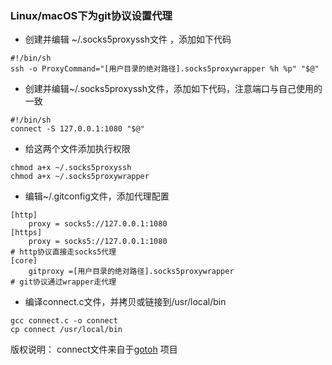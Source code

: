 ### Linux/macOS下为git协议设置代理

* 创建并编辑 ~/.socks5proxyssh文件 ，添加如下代码

```
#!/bin/sh  
ssh -o ProxyCommand="[用户目录的绝对路径].socks5proxywrapper %h %p" "$@"
```

* 创建并编辑~/.socks5proxyssh文件，添加如下代码，注意端口与自己使用的一致

```
#!/bin/sh  
connect -S 127.0.0.1:1080 "$@"
```

* 给这两个文件添加执行权限

```
chmod a+x ~/.socks5proxyssh  
chmod a+x ~/.socks5proxywrapper
```

* 编辑~/.gitconfig文件，添加代理配置

```
[http]  
    proxy = socks5://127.0.0.1:1080    
[https]
    proxy = socks5://127.0.0.1:1080  
# http协议直接走socks5代理      
[core]  
    gitproxy =[用户目录的绝对路径].socks5proxywrapper  
# git协议通过wrapper走代理
```

* 编译connect.c文件，并拷贝或链接到/usr/local/bin

```
gcc connect.c -o connect  
cp connect /usr/local/bin
```

版权说明： connect文件来自于[gotoh](https://bitbucket.org/gotoh/connect/src/ee1fbc21da4ba0c733ed9b8bb7e1eeece57fc75a/connect.c?at=default&fileviewer=file-view-default) 项目



